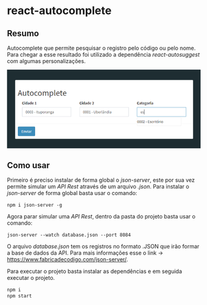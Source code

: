 # react-autocomplete

## Resumo
Autocomplete que permite pesquisar o registro pelo código ou pelo nome. Para chegar a esse resultado foi utilizado a dependência *react-autosuggest* com algumas personalizações.

![Alt text](/screenshots/screenshot_01.png?raw=true "Ilustração do autocomplete funcionando")

## Como usar 

Primeiro é preciso instalar de forma global o *json-server*, este por sua vez permite simular um *API Rest* através de um arquivo *.json*. Para instalar o *json-server* de forma global basta usar o comando:

    npm i json-server -g

Agora parar simular uma *API Rest*, dentro da pasta do projeto basta usar o comando: 

    json-server --watch database.json --port 8084

O arquivo *database.json* tem os registros no formato .JSON que irão formar a base de dados da API. Para mais informações esse o link -> https://www.fabricadecodigo.com/json-server/.

Para executar o projeto basta instalar as dependências e em seguida executar o projeto.

    npm i
    npm start
